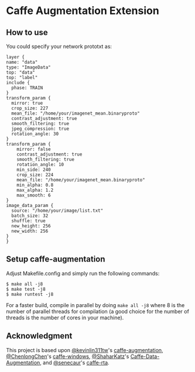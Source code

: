 # Caffe Augmentation Extension

## How to use
You could specify your network prototxt as:

    layer {
    name: "data"
    type: "ImageData"
    top: "data"
    top: "label"
    include {
      phase: TRAIN
    }
    transform_param {
      mirror: true
      crop_size: 227
      mean_file: "/home/your/imagenet_mean.binaryproto"
      contrast_adjustment: true
      smooth_filtering: true
      jpeg_compression: true
      rotation_angle: 30
    }
    transform_param {
        mirror: false
        contrast_adjustment: true
        smooth_filtering: true
        rotation_angle: 10
        min_side: 240
        crop_size: 224
        mean_file: "/home/your/imagenet_mean.binaryproto"
        min_alpha: 0.8
        max_alpha: 1.2
        max_smooth: 6
    }
    image_data_param {
      source: "/home/your/image/list.txt"
      batch_size: 32
      shuffle: true
      new_height: 256
      new_width: 256
    }
    }


## Setup caffe-augmentation
Adjust Makefile.config and simply run the following commands:

    $ make all -j8
    $ make test -j8
    $ make runtest -j8

For a faster build, compile in parallel by doing `make all -j8` where 8 is the number of parallel threads for compilation (a good choice for the number of threads is the number of cores in your machine).


## Acknowledgment
This project is based upon 
[@kevinlin311tw](https://github.com/kevinlin311tw)'s [caffe-augmentation](https://github.com/kevinlin311tw/caffe-augmentation),
[@ChenlongChen](https://github.com/ChenglongChen)'s [caffe-windows](https://github.com/ChenglongChen/caffe-windows), [@ShaharKatz](https://github.com/ShaharKatz)'s [Caffe-Data-Augmentation](https://github.com/ShaharKatz/Caffe-Data-Augmentation), and [@senecaur](https://github.com/senecaur)'s [caffe-rta](https://github.com/senecaur/caffe-rta).

